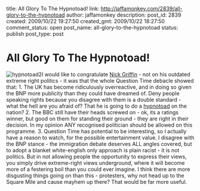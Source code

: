 title: All Glory To The Hypnotoad!
link: http://jaffamonkey.com/2839/all-glory-to-the-hypnotoad
author: jaffamonkey
description: 
post_id: 2839
created: 2009/10/22 19:27:50
created_gmt: 2009/10/22 18:27:50
comment_status: open
post_name: all-glory-to-the-hypnotoad
status: publish
post_type: post

# All Glory To The Hypnotoad!

![hypnotoad2](http://blog.jaffamonkey.com/files/2009/10/hypnotoad2.gif)I would like to congratulate [Nick Griffin](http://en.wikipedia.org/wiki/Nick_Griffin) \- not on his outdated extreme right politics - it was that the whole Question Time debacle showed that: 1\. The UK has become ridiculously overreactive, and in doing so given the BNP more publicity than they could have dreamed of. Deny people speaking rights because you disagree with them is a double standard - what the hell are you afraid of? That he is going to do a [hypnotoad](http://en.wikipedia.org/wiki/hypnotoad) on the nation? 2\. The BBC still have their heads screwed on - ok, its a ratings winner, but good on them for standing their ground - they are right in their decision. In my opinion ANY recognised politician should be allowed on this programme. 3\. Question Time has potential to be interesting, so I actually have a reason to watch, for the possible entertainment value. I disagree with the BNP stance - the immigration debate deserves ALL angles covered, but to adopt a blanket white-english only approach is plain racist - it is not politics. But in not allowing people the opportunity to express their views, you simply drive extreme-right views underground, where it will become more of a festering boil than you could ever imagine. I think there are more disgusting things going on than this - protesters, why not head up to the Square Mile and cause mayhem up there? That would be far more useful.